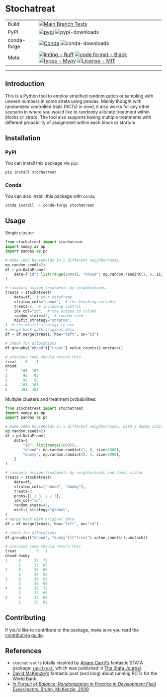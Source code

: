 # Stochatreat

| | |
|---|---|
|Build|[![Main Branch Tests](https://github.com/manmartgarc/stochatreat/actions/workflows/test.yml/badge.svg?branch=main)](https://github.com/manmartgarc/stochatreat/actions/workflows/test.yml)
|PyPI| [![pypi](https://img.shields.io/pypi/v/stochatreat?logo=pypi)](https://pypi.org/project/stochatreat/) ![pypi-downloads](https://img.shields.io/pypi/dm/stochatreat?logo=pypi)
|conda-forge| [![Conda](https://img.shields.io/conda/v/conda-forge/stochatreat?logo=conda-forge)](https://anaconda.org/conda-forge/stochatreat) ![conda-downloads](https://img.shields.io/conda/dn/conda-forge/stochatreat?logo=conda-forge)
|Meta| [![linting - Ruff](https://img.shields.io/endpoint?url=https://raw.githubusercontent.com/charliermarsh/ruff/main/assets/badge/v2.json)](https://github.com/astral-sh/ruff) [![code format - Black](https://img.shields.io/badge/code%20style-black-000000.svg)](https://github.com/psf/black) [![types - Mypy](https://img.shields.io/badge/types-Mypy-blue.svg)](https://github.com/python/mypy) [![License - MIT](https://img.shields.io/badge/license-MIT-9400d3.svg)](https://spdx.org/licenses/)

---

## Introduction

This is a Python tool to employ stratified randomization or sampling with uneven numbers in some strata using pandas. Mainly thought with randomized controlled trials (RCTs) in mind, it also works for any other scenario in where you would like to randomly allocate treatment within *blocks* or *strata*. The tool also supports having multiple treatments with different probability of assignment within each block or stratum.

## Installation

### PyPI

You can install this package via `pip`:

```bash
pip install stochatreat
```

### Conda

You can also install this package with `conda`:

```bash
conda install -c conda-forge stochatreat
```

## Usage

Single cluster:

```python
from stochatreat import stochatreat
import numpy as np
import pandas as pd

# make 1000 households in 5 different neighborhoods.
np.random.seed(42)
df = pd.DataFrame(
    data={"id": list(range(1000)), "nhood": np.random.randint(1, 6, size=1000)}
)

# randomly assign treatments by neighborhoods.
treats = stochatreat(
    data=df,  # your dataframe
    stratum_cols="nhood",  # the blocking variable
    treats=2,  # including control
    idx_col="id",  # the unique id column
    random_state=42,  # random seed
    misfit_strategy="stratum",
)  # the misfit strategy to use
# merge back with original data
df = df.merge(treats, how="left", on="id")

# check for allocations
df.groupby("nhood")["treat"].value_counts().unstack()

# previous code should return this
treat    0    1
nhood
1      105  105
2       95   95
3       95   95
4      103  103
5      102  102
```

Multiple clusters and treatment probabilities:

```python
from stochatreat import stochatreat
import numpy as np
import pandas as pd

# make 1000 households in 5 different neighborhoods, with a dummy indicator
np.random.seed(42)
df = pd.DataFrame(
    data={
        "id": list(range(1000)),
        "nhood": np.random.randint(1, 6, size=1000),
        "dummy": np.random.randint(0, 2, size=1000),
    }
)

# randomly assign treatments by neighborhoods and dummy status.
treats = stochatreat(
    data=df,
    stratum_cols=["nhood", "dummy"],
    treats=2,
    probs=[1 / 3, 2 / 3],
    idx_col="id",
    random_state=42,
    misfit_strategy="global",
)
# merge back with original data
df = df.merge(treats, how="left", on="id")

# check for allocations
df.groupby(["nhood", "dummy"])["treat"].value_counts().unstack()

# previous code should return this
treat         0   1
nhood dummy
1     0      37  75
      1      33  65
2     0      35  69
      1      29  57
3     0      30  58
      1      34  68
4     0      36  72
      1      32  66
5     0      33  68
      1      35  68
```

## Contributing

If you'd like to contribute to the package, make sure you read the [contributing guide](https://github.com/manmartgarc/stochatreat/blob/main/.github/CONTRIBUTING.md).

## References

- `stochatreat` is totally inspired by [Alvaro Carril's](https://acarril.github.io/) fantastic STATA package: [`randtreat`](https://acarril.github.io/posts/randtreat), which was published in [The Stata Journal](https://www.stata-journal.com/article.html?article=st0490).
- [David McKenzie's](http://blogs.worldbank.org/impactevaluations/tools-of-the-trade-doing-stratified-randomization-with-uneven-numbers-in-some-strata) fantastic post (and blog) about running RCTs for the World Bank.
- [*In Pursuit of Balance: Randomization in Practice in Development Field Experiments.* Bruhn, McKenzie, 2009](https://www.aeaweb.org/articles?id=10.1257/app.1.4.200)
